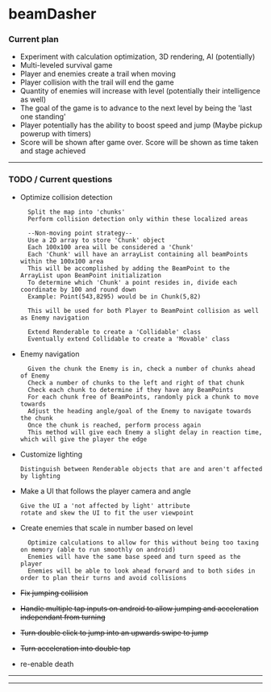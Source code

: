 # beamDasher

### Current plan

* Experiment with calculation optimization, 3D rendering, AI (potentially)
* Multi-leveled survival game
* Player and enemies create a trail when moving
* Player collision with the trail will end the game
* Quantity of enemies will increase with level (potentially their intelligence as well)
* The goal of the game is to advance to the next level by being the 'last one standing'
* Player potentially has the ability to boost speed and jump (Maybe pickup powerup with timers)
* Score will be shown after game over. Score will be shown as time taken and stage achieved

<hr>


### TODO / Current questions
 
* Optimize collision detection

        Split the map into 'chunks' 
        Perform collision detection only within these localized areas
        
        --Non-moving point strategy--
        Use a 2D array to store 'Chunk' object
        Each 100x100 area will be considered a 'Chunk'
        Each 'Chunk' will have an arrayList containing all beamPoints within the 100x100 area
        This will be accomplished by adding the BeamPoint to the ArrayList upon BeamPoint initialization
        To determine which 'Chunk' a point resides in, divide each coordinate by 100 and round down
        Example: Point(543,8295) would be in Chunk(5,82)
        
        This will be used for both Player to BeamPoint collision as well as Enemy navigation 
        
        Extend Renderable to create a 'Collidable' class
        Eventually extend Collidable to create a 'Movable' class
        
* Enemy navigation
        
        Given the chunk the Enemy is in, check a number of chunks ahead of Enemy
        Check a number of chunks to the left and right of that chunk
        Check each chunk to determine if they have any BeamPoints
        For each chunk free of BeamPoints, randomly pick a chunk to move towards
        Adjust the heading angle/goal of the Enemy to navigate towards the chunk
        Once the chunk is reached, perform process again
        This method will give each Enemy a slight delay in reaction time, which will give the player the edge
        
* Customize lighting

      Distinguish between Renderable objects that are and aren't affected by lighting
 
* Make a UI that follows the player camera and angle
      
      Give the UI a 'not affected by light' attribute 
      rotate and skew the UI to fit the user viewpoint
      
* Create enemies that scale in number based on level
        
        Optimize calculations to allow for this without being too taxing on memory (able to run smoothly on android)
        Enemies will have the same base speed and turn speed as the player
        Enemies will be able to look ahead forward and to both sides in order to plan their turns and avoid collisions
        
  
 * <del> Fix jumping collision </del>
 * <del> Handle multiple tap inputs on android to allow jumping and acceleration independant from turning  </del>
 * <del> <del> Turn double click to jump into an upwards swipe to jump </del>
 * <del> Turn acceleration into double tap </del>
 
 
 

 
 * re-enable death
<hr>


<hr>
